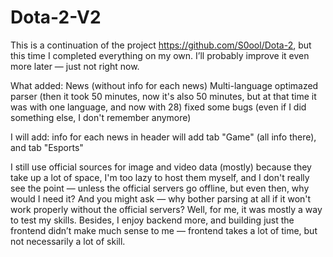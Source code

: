 # Dota-2-V2
This is a continuation of the project https://github.com/S0ool/Dota-2,
but this time I completed everything on my own.
I’ll probably improve it even more later — just not right now.

What added:
News (without info for each news)
Multi-language
optimazed parser (then it took 50 minutes, now it's also 50 minutes, but at that time it was with one language, and now with 28)
fixed some bugs
(even if I did something else, I don't remember anymore)


I will add:
info for each news
in header will add tab "Game" (all info there), and tab "Esports"


I still use official sources for image and video data (mostly) 
because they take up a lot of space, I'm too lazy to host them myself, 
and I don't really see the point — unless the official servers go offline,
but even then, why would I need it? And you might ask — why bother parsing
at all if it won't work properly without the official servers? 
Well, for me, it was mostly a way to test my skills. Besides, 
I enjoy backend more, and building just the frontend didn’t make much sense 
to me — frontend takes a lot of time, but not necessarily a lot of skill.
